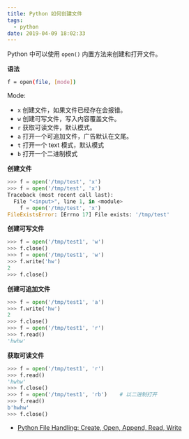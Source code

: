 ```yaml
---
title: Python 如何创建文件
tags:
  - python
date: 2019-04-09 18:02:33
---
```



Python 中可以使用 `open()` 内置方法来创建和打开文件。

<!-- more -->


**语法**

```bash
f = open(file, [mode])
```

Mode:
- `x` 创建文件，如果文件已经存在会报错。
- `w` 创建可写文件，写入内容覆盖文件。
- `r` 获取可读文件，默认模式。
- `a` 打开一个可追加文件，广告默认在文尾。
- `t` 打开一个 text 模式，默认模式
- `b` 打开一个二进制模式

**创建文件**

```python
>>> f = open('/tmp/test', 'x')
>>> f = open('/tmp/test', 'x')
Traceback (most recent call last):
  File "<input>", line 1, in <module>
    f = open('/tmp/test', 'x')
FileExistsError: [Errno 17] File exists: '/tmp/test'
```

**创建可写文件**

```python
>>> f = open('/tmp/test1', 'w')
>>> f.close()
>>> f = open('/tmp/test1', 'w')
>>> f.write('hw')
2
>>> f.close()
```

**创建可追加文件**

```python
>>> f = open('/tmp/test1', 'a')
>>> f.write('hw')
2
>>> f.close()
>>> f = open('/tmp/test1', 'r')
>>> f.read()
'hwhw'
```

**获取可读文件**

```python
>>> f = open('/tmp/test1', 'r')
>>> f.read()
'hwhw'
>>> f.close()
>>> f = open('/tmp/test1', 'rb')    # 以二进制打开
>>> f.read()
b'hwhw'
>>> f.close()
```

- [Python File Handling: Create, Open, Append, Read, Write](https://www.guru99.com/reading-and-writing-files-in-python.htm)

